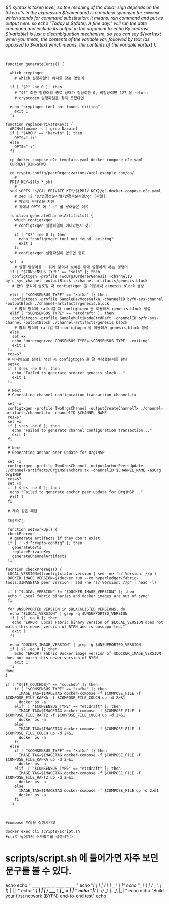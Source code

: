###### $() syntax is token level, so the meaning of the dollar sign depends on the token it's in  the expression $(command) is a modern synonym for `command` which stands for command substitution;  it means, run command and put its output here. so  echo "Today is $(date). A fine day."  will run the date command and include its output in the argument to echo  By contrast, $(variable} is just a disambiguation mechanism, so you can say ${var}text when you mean, the contents of the variable var, followed by text (as opposed to $vartext which means, the contents of the variable vartext ).
```shell

function generateCerts() {
  
  which cryptogen
    # which 실행파일의 위치를 찾는 명령어  
  
  if [ "$?" -ne 0 ]; then
    # "$?" 최근 명령어의 종료 상태가 정상이면 0, 비정상이면 127 을 return
    # cryptogen 실행파일을 찾지 못했다면
  
  echo "cryptogen tool not found. exiting"
    exit 1
  fi

function replacePrivateKey() {
  ARCH=$(uname -s | grep Darwin)
  if [ "$ARCH" == "Darwin" ]; then
    OPTS="-it"
  else 
    OPTS="-i"
  fi
  
  cp docker-compose-e2e-template.yaml docker-compose-e2e.yaml
  CURRENT_DIR=$PWD
  
  cd crypto-config/peerOrganizations/org1.example.com/ca/
    #
  PRIV_KEY=$(ls *_sk)
    #
  sed $OPTS "s/CAL_PRIVATE_KEY/${PRIV_KEY}/g" docker-compose-e2e.yaml
    # sed -i "s/변경전문자열/변경후문자열/g" [파일] 
    # 파일내 문자열을 치환
    # 위에서 OPTS 에 "-i" 를 넣어놓은 이유
  
  function generateChannelArtifacts() {
    which configtxgen
    # configtxgen 실행파일이 어디있는지 찾고
    
    if [ "$?" -ne 0 ]; then
      echo "configtxgen tool not found. exiting"
      exit 1
    fi
    # configtxgen 실행파일이 없으면 종료
    
  set -x
    # 실행 명령어를 + 뒤에 붙여서 보여준 뒤에 실행하게 하는 명령어
  if [ "$CONSENSUS_TYPE" == "solo" ]; then
   configtxgen -profile TwoOrgsOrdererGenesis -channelID byfn_sys_channel -outputBlock ./channel-artifacts/genesis.block
   # 합의 방식이 솔로일 때 configtxgen 을 이용해서 genesis.block 생성
   
  elif [ "$CONSENSUS_TYPE" == "kafka" ]; then 
   configtxgen -profile SampleDevModeKafka -channelID byfn-sys-channel -outputBlock ./channel-artifacts/genesis.block
    # 합의 방식이 kafka일 때 configtxgen 을 이용해서 genesis.block 생성
  elif [ "$CONSENSUS_TYPE" == "etcdraft" ]; then
   configtxgen -profile SampleMultiNodeEtcdRaft -channelID byfn-sys-channel -outputBlock ./channel-artifacts/genesis.block
    # 합의 방식이 raft일 때 configtxgen 을 이용해서 genesis.block 생성
  else
   set +x
   echo "unrecognized CONSENSUS_TYPE='$CONSENSUS_TYPE' .exiting"
   exit 1
 fi
 res=$?
 # 마지막으로 실행한 명령 즉 configtxgen 을 잘 수행했는지를 판단
 set+x
 if [ $res -ne 0 ]; then
   echo "Failed to generate orderer genesis block..."
   exit 1
 fi
 
 # Next
 # Generating channel configuration transaction channel.tx
 
 set -x
 configtxgen -profile TwoOrgsChannel -outputCreateChannelTx ./channel-artifacts/channel.tx -channelID $CHANNEL_NAME
 res=$?
 set +x
 if [ $res -ne 0 ]; then
   echo "Failed to generate channel configuration transaction..."
   exit 1
 fi
 
 # Next
 # Generating anchor peer update for Org1MSP
 
 set -x
 configtxgen -profile TwoOrgsChannel -outputAnchorPeersUpdate ./channel-artifacts/Org1MSPanchors.tx -channelID $CHANNEL_NAME -asOrg Org1MSP
 res=$?
 set +x
 if [ $res -ne 0 ]; then
  echo "Failed to generate anchor peer update for Org1MSP..."
  exit 1
 fi
 
 # 계속 같은 패턴 

 다음으로는 
 
 function networkUp() {
 checkPrereqs
  # generate artifacts if they don't exist
 if [ ! -d "crypto-config" ]; then
   generateCerts
   replacePrivateKey
   generateChannelArtifacts
 fi
```

```shell
fucntion checkPrereqs() {
 LOCAL_VERSION=$(configtxlator version | sed -ne 's/ Version: //p')
 DOCKER_IMAGE_VERSION=$(docker run --rm hyperledger/fabric-tools:$IMAGETAG peer version | sed -ne 's/ Version: //p' | head -l)
 
 if [ "$LOCAL_VERSION" != "$DOCKER_IMAGE_VERSION" ]; then
 echo " Local fabric binaries and docker images are out of sync"
 fi
 
 for UNSUPPORTED_VERSION in $BLACKLISTED_VERSIONS; do
  echo "$LOCAL_VERSION" | grep -q $UNSUPPORTED_VERSION
  if [ $? -eq 0 ]; then 
   echo "ERROR! Local Fabric binary version of $LOCAL_VERSION does not match this newer version of BYFN and is unsupported."
   exit 1
  fi
  
  echo "DOCKER_IMAGE_VERSION" | grep -q $UNSUPPORTED_VERSION
  if [ $? -eq 0 ]; then
    echo "ERROR! Fabric Docker image version of $DOCKER_IMAGE_VERSION does not match this newer version of BYFN
    exit 1
  fi
done
}
```

```shell
if [ "${IF_COUCHDB}" == "couchdb" ]; then
    if [ "$CONSENSUS_TYPE" == "kafka" ]; then
      IMAGE_TAG=$IMAGETAG docker-compose -f $COMPOSE_FILE -f $COMPOSE_FILE_KAFKA -f $COMPOSE_FILE_COUCH up -d 2>&1
      docker ps -a
    elif  [ "$CONSENSUS_TYPE" == "etcdraft" ]; then
      IMAGE_TAG=$IMAGETAG docker-compose -f $COMPOSE_FILE -f $COMPOSE_FILE_RAFT2 -f $COMPOSE_FILE_COUCH up -d 2>&1
      docker ps -a
    else
      IMAGE_TAG=$IMAGETAG docker-compose -f $COMPOSE_FILE -f $COMPOSE_FILE_COUCH up -d 2>&1
      docker ps -a
    fi
  else
    if [ "$CONSENSUS_TYPE" == "kafka" ]; then
      IMAGE_TAG=$IMAGETAG docker-compose -f $COMPOSE_FILE -f $COMPOSE_FILE_KAFKA up -d 2>&1
      docker ps -a
    elif  [ "$CONSENSUS_TYPE" == "etcdraft" ]; then
      IMAGE_TAG=$IMAGETAG docker-compose -f $COMPOSE_FILE -f $COMPOSE_FILE_RAFT2 up -d 2>&1
      docker ps -a
    else
      IMAGE_TAG=$IMAGETAG docker-compose -f $COMPOSE_FILE up -d 2>&1
      docker ps -a
    fi
  fi



#compose 파일을 실행시키고 

docker exec cli scripts/script.sh
#cli로 들어가서 스크립트를 실행시킨다.
```

# scripts/script.sh 에 들어가면 자주 보던 문구를 볼 수 있다.

echo
echo " ____    _____      _      ____    _____ "
echo "/ ___|  |_   _|    / \    |  _ \  |_   _|"
echo "\___ \    | |     / _ \   | |_) |   | |  "
echo " ___) |   | |    / ___ \  |  _ <    | |  "
echo "|____/    |_|   /_/   \_\ |_| \_\   |_|  "
echo
echo "Build your first network (BYFN) end-to-end test"
echo


